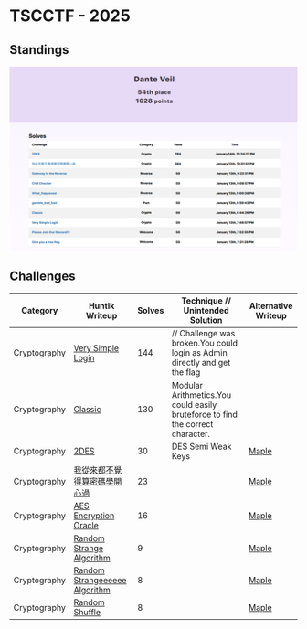 # TSCCTF - 2025

## Standings

![Description](./images/TeamStandings.png)

## Challenges

| Category    | Huntik Writeup   | Solves | Technique // Unintended Solution | Alternative Writeup   |
| ----------- | ---------------  | ------ | ------------ | ---------------- | 
| Cryptography   | [Very Simple Login](challenges/Cryptography/Very-Simple-Login/)    |    144     |   // Challenge was broken.You could login as Admin directly and get the flag   |           
| Cryptography   | [Classic](challenges/Cryptography/Classic/)   |   130      |  Modular Arithmetics.You could easily bruteforce to find the correct character.     |  
| Cryptography   | [2DES](challenges/Cryptography/2DES/)    |    30     |     DES Semi Weak Keys       |  [Maple](https://blog.maple3142.net/2025/01/16/tscctf-2025-writeups/#crypto)
| Cryptography   | [我從來都不覺得算密碼學開心過](challenges/Cryptography/我從來都不覺得算密碼學開心過/)    |   23      |      |  [Maple](https://blog.maple3142.net/2025/01/16/tscctf-2025-writeups/#crypto) 
| Cryptography   | [AES Encryption Oracle](challenges/Cryptography/AES-Encryption-Oracle/)    |   16      |      |  [Maple](https://blog.maple3142.net/2025/01/16/tscctf-2025-writeups/#crypto) 
| Cryptography   | [Random Strange Algorithm](challenges/Cryptography/Random-Strange-Algorithm/)    |   9      |      |  [Maple](https://blog.maple3142.net/2025/01/16/tscctf-2025-writeups/#crypto) 
| Cryptography   | [Random Strangeeeeee Algorithm](challenges/Cryptography/Random-Strangeeeeee-Algorithm/)    |   8      |      |  [Maple](https://blog.maple3142.net/2025/01/16/tscctf-2025-writeups/#crypto) 
| Cryptography   | [Random Shuffle](challenges/Cryptography/Random-Shuffle/)    |   8      |      |  [Maple](https://blog.maple3142.net/2025/01/16/tscctf-2025-writeups/#crypto) 
